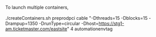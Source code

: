 To launch multiple containers,<br/><br/>
./createContainers.sh preprodpci cable "-Dthreads=15 -Dblocks=15 -Drampup=1350 -DrunType=circular -Dhost=https://stg1-am.ticketmaster.com/eastsite" 4 automationenvtag